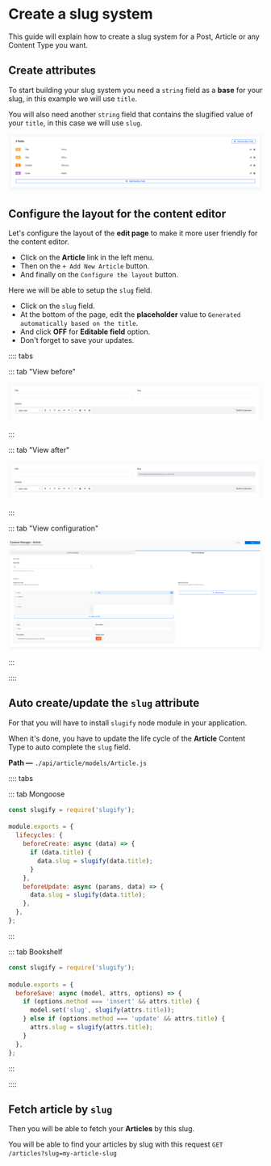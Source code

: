 # Create a slug system

This guide will explain how to create a slug system for a Post, Article or any Content Type you want.

## Create attributes

To start building your slug system you need a `string` field as a **base** for your slug, in this example we will use `title`.

You will also need another `string` field that contains the slugified value of your `title`, in this case we will use `slug`.

![Slug fields](../assets/guides/slug/fields.png)

## Configure the layout for the content editor

Let's configure the layout of the **edit page** to make it more user friendly for the content editor.

- Click on the **Article** link in the left menu.
- Then on the `+ Add New Article` button.
- And finally on the `Configure the layout` button.

Here we will be able to setup the `slug` field.

- Click on the `slug` field.
- At the bottom of the page, edit the **placeholder** value to `Generated automatically based on the title`.
- And click **OFF** for **Editable field** option.
- Don't forget to save your updates.

:::: tabs

::: tab "View before"

![View before](../assets/guides/slug/layout-before.png)

:::

::: tab "View after"

![View after](../assets/guides/slug/layout-after.png)

:::

::: tab "View configuration"

![Edit View config](../assets/guides/slug/layout-config.png)

:::

::::

## Auto create/update the `slug` attribute

For that you will have to install `slugify` node module in your application.

When it's done, you have to update the life cycle of the **Article** Content Type to auto complete the `slug` field.

**Path —** `./api/article/models/Article.js`

:::: tabs

::: tab Mongoose

```js
const slugify = require('slugify');

module.exports = {
  lifecycles: {
    beforeCreate: async (data) => {
      if (data.title) {
        data.slug = slugify(data.title);
      }
    },
    beforeUpdate: async (params, data) => {
      data.slug = slugify(data.title);
    },
  },
};
```

:::

::: tab Bookshelf

```js
const slugify = require('slugify');

module.exports = {
  beforeSave: async (model, attrs, options) => {
    if (options.method === 'insert' && attrs.title) {
      model.set('slug', slugify(attrs.title));
    } else if (options.method === 'update' && attrs.title) {
      attrs.slug = slugify(attrs.title);
    }
  },
};
```

:::

::::

## Fetch article by `slug`

Then you will be able to fetch your **Articles** by this slug.

You will be able to find your articles by slug with this request `GET /articles?slug=my-article-slug`
